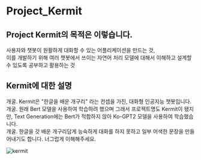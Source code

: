 # Project_Kermit
## Project Kermit의 목적은 이렇습니다.
사용자와 챗봇이 원활하게 대화할 수 있는 어플리케이션을 만드는 것,</br>
이를 개발하기 위해 여러 챗봇에서 쓰이는 자연어 처리 모델에 대해서 이해하고 설계할 수 있도록 공부하고 활용하는 것

## Kermit에 대한 설명
개굴. Kermit은 "한글을 배운 개구리" 라는 컨셉을 가진, 대화형 인공지능 챗봇입니다.</br>
개굴. 원래 Bert 모델을 사용하여 학습하려 했으며 그래서 프로젝트명도 Kermit이 됐지만, Text Generation에는 Bert가 적합하지 않아 Ko-GPT2 모델을 사용하여 학습했습니다.</br>
개굴. 한글을 갓 배운 개구리답게 능숙하게 대화를 하지 못하고 일부 어색한 문장을 만들어내기도 합니다. 너그럽게 이해해주세요.</br>

![kermit](https://user-images.githubusercontent.com/35924139/134570770-a337d942-c418-406e-991f-304b2af5a42a.png)
